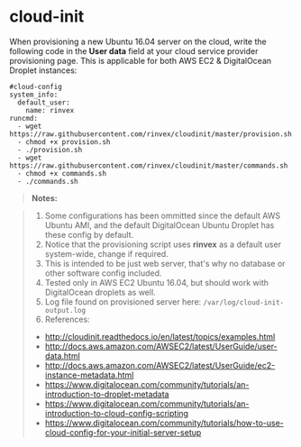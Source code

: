 # cloud-init

When provisioning a new Ubuntu 16.04 server on the cloud, write the following code in the **User data** field at your cloud service provider provisioning page. This is applicable for both AWS EC2 & DigitalOcean Droplet instances:

```shell
#cloud-config
system_info:
  default_user:
    name: rinvex
runcmd:
  - wget https://raw.githubusercontent.com/rinvex/cloudinit/master/provision.sh
  - chmod +x provision.sh
  - ./provision.sh
  - wget https://raw.githubusercontent.com/rinvex/cloudinit/master/commands.sh
  - chmod +x commands.sh
  - ./commands.sh
```

> **Notes:**

> 1. Some configurations has been ommitted since the default AWS Ubuntu AMI, and the default DigitalOcean Ubuntu Droplet has these config by default.
> 2. Notice that the provisioning script uses **rinvex** as a default user system-wide, change if required.
> 3. This is intended to be just web server, that's why no database or other software config included.
> 4. Tested only in AWS EC2 Ubuntu 16.04, but should work with DigitalOcean droplets as well.
> 5. Log file found on provisioned server here: `/var/log/cloud-init-output.log`
> 6. References: 
>   - http://cloudinit.readthedocs.io/en/latest/topics/examples.html
>   - http://docs.aws.amazon.com/AWSEC2/latest/UserGuide/user-data.html
>   - http://docs.aws.amazon.com/AWSEC2/latest/UserGuide/ec2-instance-metadata.html
>   - https://www.digitalocean.com/community/tutorials/an-introduction-to-droplet-metadata
>   - https://www.digitalocean.com/community/tutorials/an-introduction-to-cloud-config-scripting
>   - https://www.digitalocean.com/community/tutorials/how-to-use-cloud-config-for-your-initial-server-setup
